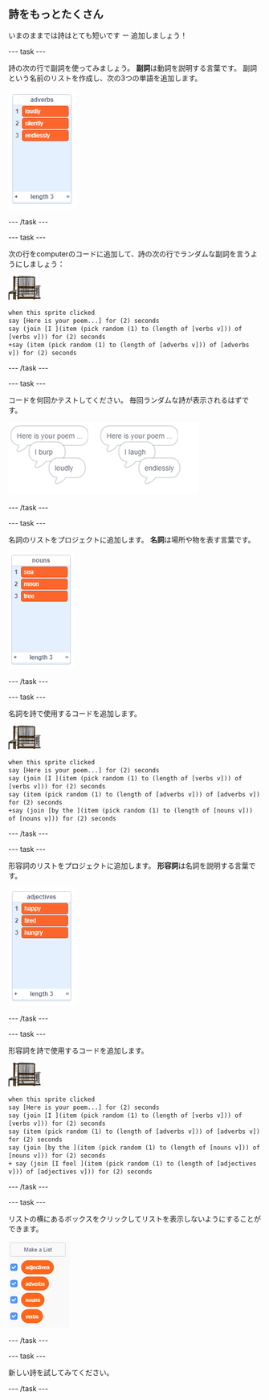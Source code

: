 ## 詩をもっとたくさん

いまのままでは詩はとても短いです ー 追加しましょう！

\--- task \---

詩の次の行で副詞を使ってみましょう。 **副詞**は動詞を説明する言葉です。 副詞という名前のリストを作成し、次の3つの単語を追加します。

![うるさく、静かに、終わりなくの言葉が入ったリスト](images/poetry-adverbs.png)

\--- /task \---

\--- task \---

次の行をcomputerのコードに追加して、詩の次の行でランダムな副詞を言うようにしましょう：

![computer スプライト](images/computer-sprite.png)

```blocks3
when this sprite clicked
say [Here is your poem...] for (2) seconds
say (join [I ](item (pick random (1) to (length of [verbs v])) of [verbs v])) for (2) seconds
+say (item (pick random (1) to (length of [adverbs v])) of [adverbs v]) for (2) seconds
```

\--- /task \---

\--- task \---

コードを何回かテストしてください。 毎回ランダムな詩が表示されるはずです。

![副詞のランダムな吹き出し](images/poetry-adverb-test.png)

\--- /task \---

\--- task \---

名詞のリストをプロジェクトに追加します。 **名詞**は場所や物を表す言葉です。

![海、月、木が入った名詞のリスト](images/poetry-nouns.png)

\--- /task \---

\--- task \---

名詞を詩で使用するコードを追加します。

![computer スプライト](images/computer-sprite.png)

```blocks3
when this sprite clicked
say [Here is your poem...] for (2) seconds
say (join [I ](item (pick random (1) to (length of [verbs v])) of [verbs v])) for (2) seconds
say (item (pick random (1) to (length of [adverbs v])) of [adverbs v]) for (2) seconds
+say (join [by the ](item (pick random (1) to (length of [nouns v])) of [nouns v])) for (2) seconds
```

\--- /task \---

\--- task \---

形容詞のリストをプロジェクトに追加します。 **形容詞**は名詞を説明する言葉です。

![幸せだ、疲れた、お腹が減ったの形容詞のリスト](images/poetry-adjectives.png)

\--- /task \---

\--- task \---

形容詞を詩で使用するコードを追加します。

![computer スプライト](images/computer-sprite.png)

```blocks3
when this sprite clicked
say [Here is your poem...] for (2) seconds
say (join [I ](item (pick random (1) to (length of [verbs v])) of [verbs v])) for (2) seconds
say (item (pick random (1) to (length of [adverbs v])) of [adverbs v]) for (2) seconds
say (join [by the ](item (pick random (1) to (length of [nouns v])) of [nouns v])) for (2) seconds
+ say (join [I feel ](item (pick random (1) to (length of [adjectives v])) of [adjectives v])) for (2) seconds
```

\--- /task \---

\--- task \---

リストの横にあるボックスをクリックしてリストを表示しないようにすることができます。

![チェックボックスが選ばれたリスト変数](images/poetry-lists-tick.png)

\--- /task \---

\--- task \---

新しい詩を試してみてください。

\--- /task \---